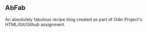 ## AbFab

An absolutely fabulous recipe blog created as part of Odin Project's HTML/Git/Github assignment.
